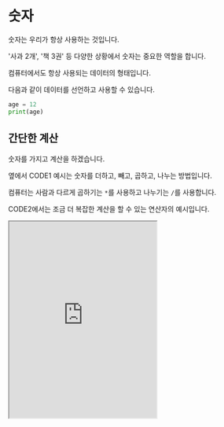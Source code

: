 # 숫자

숫자는 우리가 항상 사용하는 것입니다.

'사과 2개', '책 3권' 등 다양한 상황에서 숫자는 중요한 역할을 합니다.

컴퓨터에서도 항상 사용되는 데이터의 형태입니다.

다음과 같이 데이터를 선언하고 사용할 수 있습니다.

```py
age = 12
print(age)
```

## 간단한 계산

숫자를 가지고 계산을 하겠습니다.

옆에서 CODE1 예시는 숫자를 더하고, 빼고, 곱하고, 나누는 방법입니다.

컴퓨터는 사람과 다르게 곱하기는 `*`를 사용하고 나누기는 `/`를 사용합니다.

CODE2에서는 조금 더 복잡한 계산을 할 수 있는 연산자의 예시입니다.

<iframe
  loading="lazy"
  title="Python IDLE Trinket"
  src="https://trinket.io/embed/python3/e6f77e0d9a"
  height="400"
/>

## 숫자와 '숫자'의 차이

파이썬에서는 숫자를 2가지 방법으로 선언할 수 있습니다.

하나는 `''`안에 숫자를 쓰는 것('숫자')이고 다른 하나는 `''` 없이 숫자만 선언하는 방법입니다.

결론은 3과 '3'은 다른다는 것입니다.

처음에는 `<class 'str'>`이 출력되었습니다.

그 이유는 파이썬에서 `''` 안에 있는 것은 무조건 문자입니다.

아무리 숫자가 `''` 안에 있어도 문자입니다.

하지만 두 번째는 `<class 'int'>`이 출력되었습니다. 그

이유는 숫자는 `''` 없이 선언해야만 숫자라고 인식이 되기 때문입니다.

<iframe
  loading="lazy"
  title="Python IDLE Trinket"
  src="https://trinket.io/embed/python3/81191f5590"
  height="400"
/>

## `input()`을 숫자로

이제 사용자로부터 숫자 2개를 받아 더하기를 해보겠습니다.

이제 1과 1을 입력하세요. 그러면 짜잔! 2가 나옵니다...?

흠... 왜 11이 나올까요? 1+1은 2가 아닌가요? 우리의 코드에는 문제가 있습니다.

그것은 `input()` 함수가 돌려주는 정보, 다시 말해 `firstNumber`와 `secondNumber`에 저장된 데이터 형태는 문자입니다.

그래서 파이썬 프로그램에서 먼저 숫자로 전환을 하고 계산을 해야 합니다.

`int(input())`을 사용하면 됩니다.

:::note 문자와 문자를 `+`하면 서로 붙어서 출력이 됩니다. :::

그래서 문자 1과 문자 1을 더하면 문자 11이 나옵니다.

옆에 있는 코드를 `int()`를 사용해서 고쳐보세요!

<iframe
  loading="lazy"
  title="Python IDLE Trinket"
  src="https://trinket.io/embed/python3/4b9cfba68b"
  height="400"
/>
